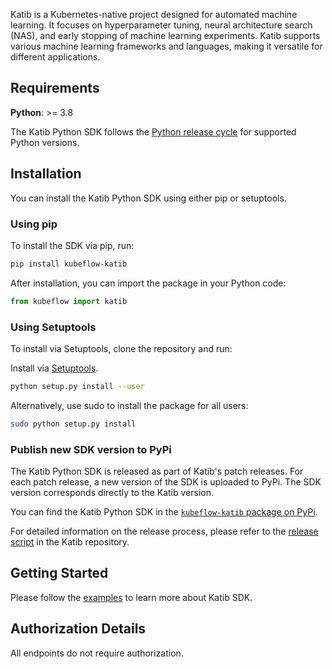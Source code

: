 Katib is a Kubernetes-native project designed for automated machine learning. It focuses on hyperparameter tuning, neural architecture search (NAS), and early stopping of machine learning experiments. Katib supports various machine learning frameworks and languages, making it versatile for different applications.

## Requirements
**Python**: >= 3.8

The Katib Python SDK follows the [Python release cycle](https://devguide.python.org/versions/#python-release-cycle) for supported Python versions.

## Installation
You can install the Katib Python SDK using either pip or setuptools.

### Using pip
To install the SDK via pip, run:

```sh
pip install kubeflow-katib
```

After installation, you can import the package in your Python code:

```python
from kubeflow import katib
```

### Using Setuptools
To install via Setuptools, clone the repository and run:

Install via [Setuptools](http://pypi.python.org/pypi/setuptools).

```sh
python setup.py install --user
```
Alternatively, use sudo to install the package for all users:

```sh
sudo python setup.py install
```

### Publish new SDK version to PyPi

The Katib Python SDK is released as part of Katib's patch releases. For each patch release, a new version of the SDK is uploaded to PyPi. The SDK version corresponds directly to the Katib version.

You can find the Katib Python SDK in the [`kubeflow-katib` package on PyPi](https://pypi.org/project/kubeflow-katib/).

For detailed information on the release process, please refer to the [release script](https://github.com/shivas1516/katib/blob/master/scripts/v1beta1/release.sh) in the Katib repository.


## Getting Started

Please follow the [examples](https://github.com/shivas1516/katib/tree/master/sdk) to learn more about Katib SDK.

## Authorization Details

All endpoints do not require authorization.